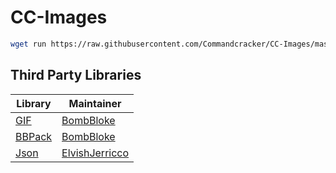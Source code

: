 # CC-Images

```bash
wget run https://raw.githubusercontent.com/Commandcracker/CC-Images/master/download.lua
```

## Third Party Libraries

| Library                                 | Maintainer                                              |
|-----------------------------------------|---------------------------------------------------------|
| [GIF](https://pastebin.com/5uk9uRjC)    | [BombBloke](https://pastebin.com/u/BombBloke)           |
| [BBPack](https://pastebin.com/cUYTGbpb) | [BombBloke](https://pastebin.com/u/BombBloke)           |
| [Json](https://pastebin.com/4nRg9CHU)   | [ElvishJerricco](https://pastebin.com/u/ElvishJerricco) |
